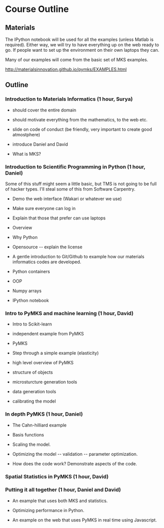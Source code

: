# Course Outline

## Materials

The IPython notebook will be used for all the examples (unless Matlab
is required). Either way, we will try to have everything up on the web
ready to go. If people want to set up the environment on their own
laptops they can.

Many of our examples will come from the basic set of MKS examples.

http://materialsinnovation.github.io/pymks/EXAMPLES.html

## Outline

### Introduction to Materials Informatics (1 hour, Surya)

 * should cover the entire domain

 * should motivate everything from the mathematics, to the web etc.

 * slide on code of conduct (be friendly, very important to create good atmostphere)

 * introduce Daniel and David

 * What is MKS?

### Introduction to Scientific Programming in Python (1 hour, Daniel)

Some of this stuff might seem a little basic, but TMS is not going to
be full of hacker types. I'll steal some of this from Software Carpentry.

 * Demo the web interface (Wakari or whatever we use)

  * Make sure everyone can log in

  * Explain that those that prefer can use laptops  

 * Overview

  * Why Python

  * Opensource -- explain the license

 * A gentle introduction to Git/Github to example how our materials
   informatics codes are developed.

 * Python containers

 * OOP

 * Numpy arrays

 * IPython notebook
 
### Intro to PyMKS and machine learning (1 hour, David)

 * Intro to Scikit-learn

  * independent example from PyMKS

 * PyMKS

  * Step through a simple example (elasticity)

  * high level overview of PyMKS

   * structure of objects

  * microsturcture generation tools   
  
  * data generation tools

  * calibrating the model

### In depth PyMKS (1 hour, Daniel)

 * The Cahn-hilliard example

 * Basis functions

 * Scaling the model.

 * Optimizing the model -- validation -- parameter optimization.

 * How does the code work? Demonstrate aspects of the code.

### Spatial Statistics in PyMKS (1 hour, David)

### Putting it all together (1 hour, Daniel and David)

 * An example that uses both MKS and statistics.

 * Optimizing performance in Python.

 * An example on the web that uses PyMKS in real time using Javascript.


